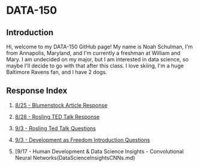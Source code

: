 # DATA-150

## Introduction

Hi, welcome to my DATA-150 GitHub page! My name is Noah Schulman, I'm from Annapolis, Maryland, and I'm currently a freshman at William and Mary. I am undecided on my major, but I am interested in data science, so maybe I'll decide to go with that after this class. I love skiing, I'm a huge Baltimore Ravens fan, and I have 2 dogs. 



## Response Index

1. [8/25 - Blumenstock Article Response](Blumenstock-Article-Response.md)

2. [8/28 - Rosling TED Talk Response](Rosling-Response.md)

3. [9/3 - Rosling Ted Talk Questions](Hans-Rosling-Ted-Talk-Questions.md)

4. [9/3 - Development as Freedom Introduction Questions](Development-as-Freedom-Introduction-Questions.md)

5. [9/17 - Human Development & Data Science Insights - Convolutional Neural Networks(DataScienceInsightsCNNs.md)


   

